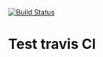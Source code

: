 [![Build Status](https://travis-ci.org/yxqd/test-travis-ci.svg?branch=master)](https://travis-ci.org/yxqd/test-travis-ci)

# Test travis CI
